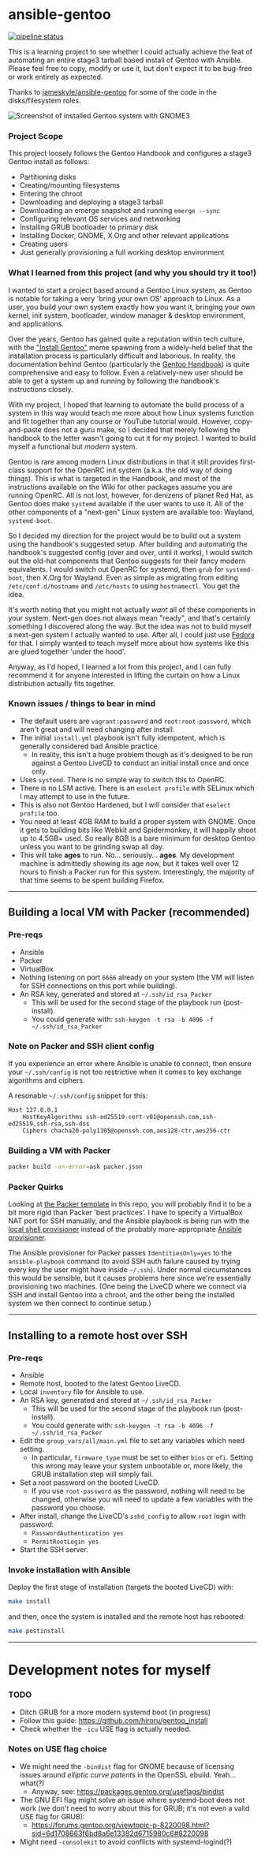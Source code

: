 # ansible-gentoo

[![pipeline status](https://gitlab.com/alexhaydock/ansible-gentoo/badges/master/pipeline.svg)](https://gitlab.com/alexhaydock/ansible-gentoo/-/commits/master)

This is a learning project to see whether I could actually achieve the feat of automating an entire stage3 tarball based install of Gentoo with Ansible. Please feel free to copy, modify or use it, but don't expect it to be bug-free or work entirely as expected.

Thanks to [jameskyle/ansible-gentoo](https://github.com/jameskyle/ansible-gentoo) for some of the code in the disks/filesystem roles.

![Screenshot of installed Gentoo system with GNOME3](https://gitlab.com/alexhaydock/ansible-gentoo/raw/master/screenshot.png)

### Project Scope
This project loosely follows the Gentoo Handbook and configures a stage3 Gentoo install as follows:
* Partitioning disks
* Creating/mounting filesystems
* Entering the chroot
* Downloading and deploying a stage3 tarball
* Downloading an emerge snapshot and running `emerge --sync`
* Configuring relevant OS services and networking
* Installing GRUB bootloader to primary disk
* Installing Docker, GNOME, X.Org and other relevant applications
* Creating users
* Just generally provisioning a full working desktop environment

### What I learned from this project (and why you should try it too!)
I wanted to start a project based around a Gentoo Linux system, as Gentoo is notable for taking a very 'bring your own OS' approach to Linux. As a user, you build your own system exactly how you want it, bringing your own kernel, init system, bootloader, window manager & desktop environment, and applications.

Over the years, Gentoo has gained quite a reputation within tech culture, with the ["Install Gentoo"](https://knowyourmeme.com/memes/install-gentoo) meme spawning from a widely-held belief that the installation process is particularly difficult and laborious. In reality, the documentation behind Gentoo (particularly the [Gentoo Handbook](https://wiki.gentoo.org/wiki/Handbook:AMD64)) is quite comprehensive and easy to follow. Even a relatively-new user should be able to get a system up and running by following the handbook's instructions closely.

With my project, I hoped that learning to automate the build process of a system in this way would teach me more about how Linux systems function and fit together than any course or YouTube tutorial would. However, copy-and-paste does not a guru make, so I decided that merely following the handbook to the letter wasn't going to cut it for my project. I wanted to build myself a functional but *modern* system.

Gentoo is rare among modern Linux distributions in that it still provides first-class support for the OpenRC init system (a.k.a. the old way of doing things). This is what is targeted in the Handbook, and most of the instructions available on the Wiki for other packages assume you are running OpenRC. All is not lost, however, for denizens of planet Red Hat, as Gentoo does make `systemd` available if the user wants to use it. All of the other components of a "next-gen" Linux system are available too: Wayland, `systemd-boot`.

So I decided my direction for the project would be to build out a system using the handbook's suggested setup. After building and automating the handbook's suggested config (over and over, until it works), I would switch out the old-hat components that Gentoo suggests for their fancy modern equivalents. I would switch out OpenRC for systemd, then `grub` for `systemd-boot`, then X.Org for Wayland. Even as simple as migrating from editing `/etc/conf.d/hostname` and `/etc/hosts` to using `hostnamectl`. You get the idea.

It's worth noting that you might not actually *want* all of these components in your system. Next-gen does not always mean "ready", and that's certainly something I discovered along the way. But the idea was not to build myself a next-gen system I actually wanted to use. After all, I could just use [Fedora](https://getfedora.org/) for that. I simply wanted to teach myself more about how systems like this are glued together 'under the hood'.

Anyway, as I'd hoped, I learned a lot from this project, and I can fully recommend it for anyone interested in lifting the curtain on how a Linux distribution actually fits together.

### Known issues / things to bear in mind
* The default users are `vagrant:password` and `root:root-password`, which aren't great and will need changing after install.
* The initial `install.yml` playbook isn't fully idempotent, which is generally considered bad Ansible practice.
  * In reality, this isn't a huge problem though as it's designed to be run against a Gentoo LiveCD to conduct an initial install once and once only.
* Uses `systemd`. There is no simple way to switch this to OpenRC.
* There is no LSM active. There is an `eselect profile` with SELinux which I may attempt to use in the future.
* This is also not Gentoo Hardened, but I will consider that `eselect profile` too.
* You need at least 4GB RAM to build a proper system with GNOME. Once it gets to building bits like Webkit and Spidermonkey, it will happily shoot up to 4.5GB+ used. So really 8GB is a bare minimum for desktop Gentoo unless you want to be grinding swap all day.
* This will take **ages** to run. No... seriously... **ages**. My development machine is admittedly showing its age now, but it takes well over 12 hours to finish a Packer run for this system. Interestingly, the majority of that time seems to be spent building Firefox.

---

## Building a local VM with Packer (recommended)

### Pre-reqs
* Ansible
* Packer
* VirtualBox
* Nothing listening on port `6666` already on your system (the VM will listen for SSH connections on this port while building).
* An RSA key, generated and stored at `~/.ssh/id_rsa_Packer`
  * This will be used for the second stage of the playbook run (post-install).
  * You could generate with: `ssh-keygen -t rsa -b 4096 -f ~/.ssh/id_rsa_Packer`

### Note on Packer and SSH client config
If you experience an error where Ansible is unable to connect, then ensure your `~/.ssh/config` is not too restrictive when it comes to key exchange algorithms and ciphers.

A resonable `~/.ssh/config` snippet for this:
```
Host 127.0.0.1
    HostKeyAlgorithms ssh-ed25519-cert-v01@openssh.com,ssh-ed25519,ssh-rsa,ssh-dss
    Ciphers chacha20-poly1305@openssh.com,aes128-ctr,aes256-ctr
```

### Building a VM with Packer
```sh
packer build -on-error=ask packer.json
```

### Packer Quirks
Looking at [the Packer template](https://gitlab.com/alexhaydock/ansible-gentoo/-/blob/master/packer.json) in this repo, you will probably find it to be a bit more rigid than Packer 'best practices'. I have to specify a VirtualBox NAT port for SSH manually, and the Ansible playbook is being run with the [local shell provisioner](https://packer.io/docs/provisioners/shell-local.html) instead of the probably more-appropriate [Ansible provisioner](https://packer.io/docs/provisioners/ansible.html).

The Ansible provisioner for Packer passes `IdentitiesOnly=yes` to the `ansible-playbook` command (to avoid SSH auth failure caused by trying every key the user might have inside `~/.ssh`). Under normal circumstances this would be sensible, but it causes problems here since we're essentially provisioning two machines. (One being the LiveCD where we connect via SSH and install Gentoo into a chroot, and the other being the installed system we then connect to continue setup.)

---

## Installing to a remote host over SSH

### Pre-reqs
* Ansible
* Remote host, booted to the latest Gentoo LiveCD.
* Local `inventory` file for Ansible to use.
* An RSA key, generated and stored at `~/.ssh/id_rsa_Packer`
  * This will be used for the second stage of the playbook run (post-install).
  * You could generate with: `ssh-keygen -t rsa -b 4096 -f ~/.ssh/id_rsa_Packer`
* Edit the `group_vars/all/main.yml` file to set any variables which need setting.
  * In particular, `firmware_type` must be set to either `bios` or `efi`. Setting this wrong may leave your system unbootable or, more likely, the GRUB installation step will simply fail.
* Set a root password on the booted LiveCD.
  * If you use `root-password` as the password, nothing will need to be changed, otherwise you will need to update a few variables with the password you choose.
* After install, change the LiveCD's `sshd_config` to allow `root` login with password:
  * `PasswordAuthentication yes`
  * `PermitRootLogin yes`
* Start the SSH server.

### Invoke installation with Ansible
Deploy the first stage of installation (targets the booted LiveCD) with:
```sh
make install
```

and then, once the system is installed and the remote host has rebooted:
```sh
make postinstall
```

---

# Development notes for myself

### TODO
* Ditch GRUB for a more modern systemd boot (in progress)
* Follow this guide: https://github.com/hiroru/gentoo_install
* Check whether the `-icu` USE flag is actually needed.

### Notes on USE flag choice
* We might need the `-bindist` flag for GNOME because of licensing issues around _elliptic curve patents_ in the OpenSSL ebuild. Yeah... what(?)
  * Anyway, see: https://packages.gentoo.org/useflags/bindist
* The GNU EFI flag might solve an issue where systemd-boot does not work (we don't need to worry about this for GRUB; it's not even a valid USE flag for GRUB):
  * https://forums.gentoo.org/viewtopic-p-8220098.html?sid=6d1708663f6bd8a6e13382d6715980c6#8220098
* Might need `-consolekit` to avoid conflicts with systemd-logind(?)